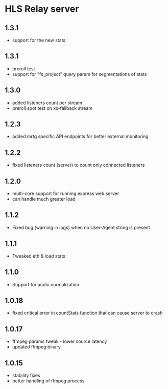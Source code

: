 # HLS Relay server

## 1.3.1

- support for the new stats

## 1.3.1

- preroll test
- support for "fs_project" query param for segmentations of stats

## 1.3.0

- added listeners count per stream
- preroll spot test on xx-fallback stream

## 1.2.3

- added mrtg specific API endpoints for better external monitoring

## 1.2.2

- fixed listeners count (server) to count only connected listeners

## 1.2.0

- multi-core support for running express web server
- can handle much greater load

## 1.1.2

- Fixed bug (warning in logs) when no User-Agent string is present

## 1.1.1

- Tweaked eth & load stats

## 1.1.0

- Support for audio normalization

## 1.0.18

- fixed critical error in countStats function that can cause server to crash

## 1.0.17

- ffmpeg params tweak - lower source latency
- updated ffmpeg binary

## 1.0.15

- stability fixes
- better handling of ffmpeg process
